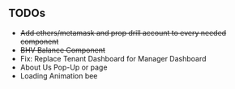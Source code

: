 ## TODOs

- ~~Add ethers/metamask and prop drill account to every needed component~~
- ~~BHV Balance Component~~
- Fix: Replace Tenant Dashboard for Manager Dashboard
- About Us Pop-Up or page
- Loading Animation bee
